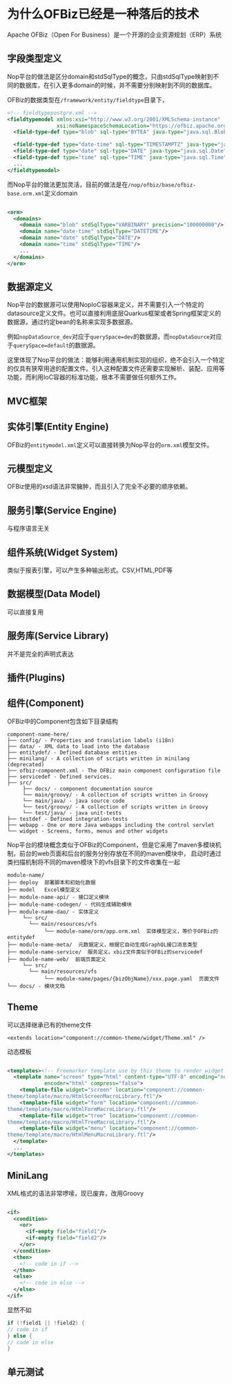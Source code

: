 # 为什么OFBiz已经是一种落后的技术

Apache OFBiz（Open For Business）是一个开源的企业资源规划（ERP）系统

## 字段类型定义

Nop平台的做法是区分domain和stdSqlType的概念，只由stdSqlType映射到不同的数据库，在引入更多domain的时候，并不需要分别映射到不同的数据库。

OFBiz的数据类型在`/framework/entity/fieldtype`目录下，

```xml
<!-- fieldtypepostgre.xml -->
<fieldtypemodel xmlns:xsi="http://www.w3.org/2001/XMLSchema-instance"
                xsi:noNamespaceSchemaLocation="https://ofbiz.apache.org/dtds/fieldtypemodel.xsd">
  <field-type-def type="blob" sql-type="BYTEA" java-type="java.sql.Blob"/>

  <field-type-def type="date-time" sql-type="TIMESTAMPTZ" java-type="java.sql.Timestamp"/>
  <field-type-def type="date" sql-type="DATE" java-type="java.sql.Date"/>
  <field-type-def type="time" sql-type="TIME" java-type="java.sql.Time"/>
  ...
</fieldtypemodel>
```

而Nop平台的做法更加灵活，目前的做法是在`/nop/ofbiz/base/ofbiz-base.orm.xml`定义domain

```xml

<orm>
  <domains>
    <domain name="blob" stdSqlType="VARBINARY" precision="100000000"/>
    <domain name="date-time" stdSqlType="DATETIME"/>
    <domain name="date" stdSqlType="DATE"/>
    <domain name="time" stdSqlType="TIME"/>
    ...
  </domains>
</orm>
```

## 数据源定义

Nop平台的数据源可以使用NopIoC容器来定义，并不需要引入一个特定的datasource定义文件。也可以直接利用底层Quarkus框架或者Spring框架定义的数据源，通过约定bean的名称来实现多数据源。

例如`nopDataSource_dev`对应于`querySpace=dev`的数据源，而`nopDataSource`对应于`querySpace=default`的数据源。

这里体现了Nop平台的做法：能够利用通用机制实现的组织，绝不会引入一个特定的仅具有狭窄用途的配置文件。引入这种配置文件还需要实现解析、装配、应用等功能，而利用IoC容器的标准功能，根本不需要做任何额外工作。

## MVC框架

## 实体引擎(Entity Engine)

OFBiz的`entitymodel.xml`定义可以直接转换为Nop平台的`orm.xml`模型文件。

## 元模型定义

OFBiz使用的xsd语法非常臃肿，而且引入了完全不必要的顺序依赖。

## 服务引擎(Service Engine)

与程序语言无关

## 组件系统(Widget System)

类似于报表引擎，可以产生多种输出形式。CSV,HTML,PDF等

## 数据模型(Data Model)

可以直接复用

## 服务库(Service Library)

并不是完全的声明式表达

## 插件(Plugins)

## 组件(Component)

OFBiz中的Component包含如下目录结构

```
component-name-here/
├── config/ - Properties and translation labels (i18n)
├── data/ - XML data to load into the database
├── entitydef/ - Defined database entities
├── minilang/ - A collection of scripts written in minilang (deprecated)
├── ofbiz-component.xml - The OFBiz main component configuration file
├── servicedef - Defined services.
├── src/
     ├── docs/ - component documentation source
     └── main/groovy/ - A collection of scripts written in Groovy
     └── main/java/ - java source code
     └── test/groovy/ - A collection of scripts written in Groovy
     └── test/java/ - java unit-tests
├── testdef - Defined integration-tests
├── webapp - One or more Java webapps including the control servlet
└── widget - Screens, forms, menus and other widgets
```

Nop平台的模块概念类似于OFBiz的Component，但是它采用了maven多模块机制，前台的web页面和后台的服务分别存放在不同的maven模块中，
启动时通过类扫描机制将不同的maven模块下的vfs目录下的文件收集在一起

```
module-name/
├── deploy  部署脚本和初始化数据
├── model   Excel模型定义
├── module-name-api/ - 接口定义模块
├── module-name-codegen/ - 代码生成辅助模块
├── module-name-dao/ - 实体定义
     └── src/
       └── main/resources/vfs
            └── module-name/orm/app.orm.xml  实体模型定义，等价于OFBiz的entitydef
├── module-name-meta/  元数据定义，根据它自动生成GraphQL接口消息类型
├── module-name-service/  服务定义。xbiz文件类似于OFBiz的servicedef
├── module-name-web/  前端页面定义
     └── src/
       └── main/resources/vfs
            └── module-name/pages/{bizObjName}/xxx.page.yaml  页面文件
└── docs/ - 模块文档
```

## Theme

可以选择继承已有的theme文件

```
<extends location="component://common-theme/widget/Theme.xml" />
```

动态模板

```xml

<templates><!-- Freemarker template use by this theme to render widget model-->
  <template name="screen" type="html" content-type="UTF-8" encoding="none"
            encoder="html" compress="false">
    <template-file widget="screen" location="component://common-
theme/template/macro/HtmlScreenMacroLibrary.ftl"/>
    <template-file widget="form" location="component://common-
theme/template/macro/HtmlFormMacroLibrary.ftl"/>
    <template-file widget="tree" location="component://common-
theme/template/macro/HtmlTreeMacroLibrary.ftl"/>
    <template-file widget="menu" location="component://common-
theme/template/macro/HtmlMenuMacroLibrary.ftl"/>
  </template>
  ...
</templates>
```

## MiniLang
XML格式的语法非常啰嗦，现已废弃，改用Groovy

```xml

<if>
  <condition>
    <or>
      <if-empty field="field1"/>
      <if-empty field="field2"/>
    </or>
  </condition>
  <then>
    <!-- code in if -->
  </then>
  <else>
    <!-- code in else -->
  </else>
</if>
```
显然不如
```groovy
if (!field1 || !field2) {
// code in if
} else {
// code in else
}
```

## 单元测试
